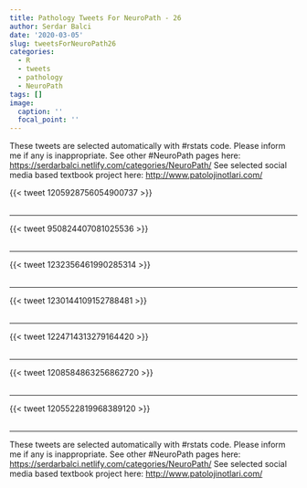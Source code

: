 ```yaml
---
title: Pathology Tweets For NeuroPath - 26
author: Serdar Balci
date: '2020-03-05'
slug: tweetsForNeuroPath26
categories:
  - R
  - tweets
  - pathology
  - NeuroPath
tags: []
image:
  caption: ''
  focal_point: ''
---
```



These tweets are selected automatically with #rstats code. Please inform me if any is inappropriate.
See other #NeuroPath pages here: https://serdarbalci.netlify.com/categories/NeuroPath/ 
See selected social media based textbook project here: http://www.patolojinotlari.com/

{{< tweet 1205928756054900737 >}}
<br>
<br>
<hr>
{{< tweet 950824407081025536 >}}
<br>
<br>
<hr>
{{< tweet 1232356461990285314 >}}
<br>
<br>
<hr>
{{< tweet 1230144109152788481 >}}
<br>
<br>
<hr>
{{< tweet 1224714313279164420 >}}
<br>
<br>
<hr>
{{< tweet 1208584863256862720 >}}
<br>
<br>
<hr>
{{< tweet 1205522819968389120 >}}
<br>
<br>
<hr>


These tweets are selected automatically with #rstats code. Please inform me if any is inappropriate.
See other #NeuroPath pages here: https://serdarbalci.netlify.com/categories/NeuroPath/ 
See selected social media based textbook project here: http://www.patolojinotlari.com/
